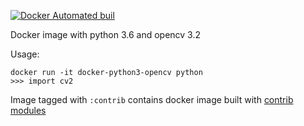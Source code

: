 [![Docker Automated buil](https://img.shields.io/docker/automated/jjanzic/docker-python3-opencv.svg)]()

Docker image with python 3.6 and opencv 3.2

Usage:

    docker run -it docker-python3-opencv python
    >>> import cv2

Image tagged with `:contrib` contains docker image built with [contrib modules](https://github.com/opencv/opencv_contrib/)
